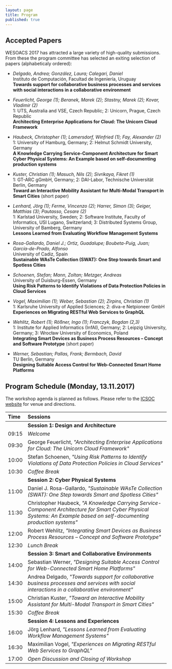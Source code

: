 ```yaml
---
layout: page
title: Program
published: true
---
```


## Accepted Papers

WESOACS 2017 has attracted a large variety of high-quality submissions. From these the program committee has selected an exiting selection of papers (alphabeticaly ordered):

- *Delgado, Andrea; González, Laura; Calegari, Daniel*  
Instituto de Computación, Facultad de Ingeniería, Uruguay  
**Towards support for collaborative business processes and services with social interactions in a collaborative environment**

- *Feuerlicht, George (1); Beranek, Marek (2); Stastny, Marek (2); Kovar, Vladimir (2)*  
1: UTS, Australia and VSE, Czech Republic; 2: Unicorn, Prague, Czech Republic  
**Architecting Enterprise Applications for Cloud: The Unicorn Cloud Framework**

- *Haubeck, Christopher (1); Lamersdorf, Winfried (1); Fay, Alexander (2)*  
1: University of Hamburg, Germany; 2: Helmut Schmidt University, Germany  
**A Knowledge Carrying Service-Component Architecture for Smart Cyber Physical Systems: An Example based on self-documenting production systems**

- *Kuster, Christian (1); Masuch, Nils (2); Sivrikaya, Fikret (1)*    
1: GT-ARC gGmbH, Germany; 2: DAI-Labor, Technische Universität Berlin, Germany  
**Toward an Interactive Mobility Assistant for Multi-Modal Transport in Smart Cities** (short paper)

- *Lenhard, Jörg (1); Ferme, Vincenzo (2); Harrer, Simon (3); Geiger, Matthias (3); Pautasso, Cesare (2)*  
1: Karlstad University, Sweden; 2: Software Institute, Faculty of Informatics, USI Lugano, Switzerland; 3: Distributed Systems Group, University of Bamberg, Germany  
**Lessons Learned from Evaluating Workflow Management Systems**

- *Rosa-Gallardo, Daniel J.; Ortiz, Guadalupe; Boubeta-Puig, Juan; García-de-Prado, Alfonso*  
University of Cadiz, Spain  
**Sustainable WAsTe Collection (SWAT): One Step towards Smart and Spotless Cities**

- *Schoenen, Stefan; Mann, Zoltan; Metzger, Andreas*  
University of Duisburg-Essen, Germany  
**Using Risk Patterns to Identify Violations of Data Protection Policies in Cloud Services**

- *Vogel, Maximilian (1); Weber, Sebastian (2); Zirpins, Christian (1)*  
1: Karlsruhe University of Applied Sciences; 2: diva-e Netpioneer GmbH  
**Experiences on Migrating RESTful Web Services to GraphQL**

- *Wehlitz, Robert (1); Rößner, Ingo (1); Franczyk, Bogdan (2,3)*  
1: Institute for Applied Informatics (InfAI), Germany; 2: Leipzig University, Germany; 3: Wrocław University of Economics, Poland  
**Integrating Smart Devices as Business Process Resources – Concept and Software Prototype** (short paper)

- *Werner, Sebastian; Pallas, Frank; Bermbach, David*  
TU Berlin, Germany  
**Designing Suitable Access Control for Web-Connected Smart Home Platforms**

## Program Schedule (Monday, 13.11.2017)

The workshop agenda is planned as follows. Please refer to the [ICSOC website](http://www.icsoc.spilab.es/#venue) for venue and directions.

| Time  |  Sessions |
|:------|:----------|
|       | **Session 1: Design and Architecture** |
| 09:15 | *Welcome* |
| 09:30 | George Feuerlicht, *"Architecting Enterprise Applications for Cloud: The Unicorn Cloud Framework"* |
| 10:00 | Stefan Schoenen, *"Using Risk Patterns to Identify Violations of Data Protection Policies in Cloud Services"* |
| 10:30 | *Coffee Break* |
|       | **Session 2: Cyber Physical Systems** |
| 11:00 | Daniel J. Rosa-Gallardo, *"Sustainable WAsTe Collection (SWAT): One Step towards Smart and Spotless Cities"* |
| 11:30 | Christopher Haubeck, *"A Knowledge Carrying Service-Component Architecture for Smart Cyber Physical Systems: An Example based on self-documenting production systems"* |
| 12:00 | Robert Wehlitz, *"Integrating Smart Devices as Business Process Resources – Concept and Software Prototype"* |
| 12:30 | *Lunch Break* |
|       | **Session 3: Smart and Collaborative Environments** |
| 14:00 | Sebastian Werner, *"Designing Suitable Access Control for Web-Connected Smart Home Platforms"* |
| 14:30 | Andrea Delgado, *"Towards support for collaborative business processes and services with social interactions in a collaborative environment"* |
| 15:00 | Christian Kuster, *"Toward an Interactive Mobility Assistant for Multi-Modal Transport in Smart Cities"* |
| 15:30 | *Coffee Break* |
|       | **Session 4: Lessons and Experiences** |
| 16:00 | Jörg Lenhard, *"Lessons Learned from Evaluating Workflow Management Systems"* |
| 16:30 | Maximilian Vogel, *"Experiences on Migrating RESTful Web Services to GraphQL"* |
| 17:00 | *Open Discussion and Closing of Workshop* |